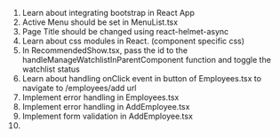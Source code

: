 1. Learn about integrating bootstrap in React App
2. Active Menu should be set in MenuList.tsx
3. Page Title should  be changed using react-helmet-async 
4. Learn about css modules in React. (component specific css)
5. In RecommendedShow.tsx, pass the id to the handleManageWatchlistInParentComponent function and toggle the watchlist status
6. Learn about handling onClick event in button of Employees.tsx to navigate to /employees/add url 
7. Implement error handling in Employees.tsx
8. Implement error handling in AddEmployee.tsx
9. Implement form validation in AddEmployee.tsx
10.
